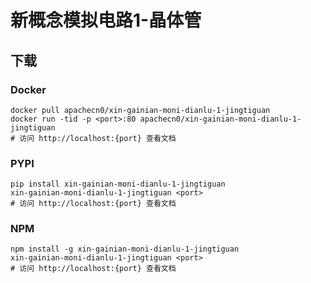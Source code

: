 # 新概念模拟电路1-晶体管

## 下载

### Docker

```
docker pull apachecn0/xin-gainian-moni-dianlu-1-jingtiguan
docker run -tid -p <port>:80 apachecn0/xin-gainian-moni-dianlu-1-jingtiguan
# 访问 http://localhost:{port} 查看文档
```

### PYPI

```
pip install xin-gainian-moni-dianlu-1-jingtiguan
xin-gainian-moni-dianlu-1-jingtiguan <port>
# 访问 http://localhost:{port} 查看文档
```

### NPM

```
npm install -g xin-gainian-moni-dianlu-1-jingtiguan
xin-gainian-moni-dianlu-1-jingtiguan <port>
# 访问 http://localhost:{port} 查看文档
```
